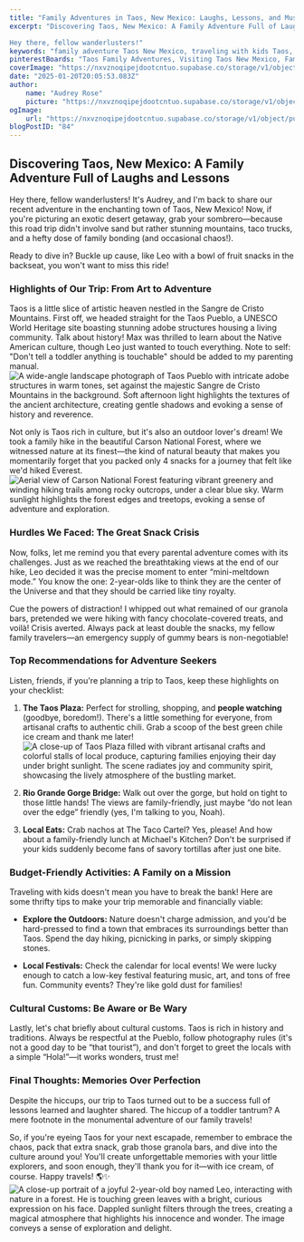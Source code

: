 ```yaml
---
title: "Family Adventures in Taos, New Mexico: Laughs, Lessons, and Must-See Spots!"
excerpt: "Discovering Taos, New Mexico: A Family Adventure Full of Laughs and Lessons

Hey there, fellow wanderlusters!"
keywords: "family adventure Taos New Mexico, traveling with kids Taos, family-friendly activities in Taos, hiking in Carson National Forest, cultural sites Taos Pueblo, budget travel tips Taos, outdoor activities with children Taos, local eats in Taos, best things to do in Taos, Taos travel guide for families, tips for visiting Taos with toddlers, family road trip to Taos, exploring Taos markets and festivals, Taos attractions for families, kid-friendly dining Taos, overcoming travel challenges with kids, Taos travel experiences, family bonding trips New Mexico, engaging kids in cultural travel"
pinterestBoards: "Taos Family Adventures, Visiting Taos New Mexico, Family Travel Tips, Outdoor Family Activities"
coverImage: "https://nxvznoqipejdootcntuo.supabase.co/storage/v1/object/public/travel-blog-images/image_84_0.png"
date: "2025-01-20T20:05:53.083Z"
author:
    name: "Audrey Rose"
    picture: "https://nxvznoqipejdootcntuo.supabase.co/storage/v1/object/public/character-reference/audrey_avatar_square.png?t=2024-12-21T13%3A26%3A30.307Z"
ogImage:
    url: "https://nxvznoqipejdootcntuo.supabase.co/storage/v1/object/public/travel-blog-images/image_84_0.png"
blogPostID: "84"
---
```

    

## Discovering Taos, New Mexico: A Family Adventure Full of Laughs and Lessons

Hey there, fellow wanderlusters! It's Audrey, and I'm back to share our recent adventure in the enchanting town of Taos, New Mexico! Now, if you're picturing an exotic desert getaway, grab your sombrero—because this road trip didn't involve sand but rather stunning mountains, taco trucks, and a hefty dose of family bonding (and occasional chaos!). 

Ready to dive in? Buckle up cause, like Leo with a bowl of fruit snacks in the backseat, you won't want to miss this ride!

### Highlights of Our Trip: From Art to Adventure

Taos is a little slice of artistic heaven nestled in the Sangre de Cristo Mountains. First off, we headed straight for the Taos Pueblo, a UNESCO World Heritage site boasting stunning adobe structures housing a living community. Talk about history! Max was thrilled to learn about the Native American culture, though Leo just wanted to touch everything. Note to self: "Don't tell a toddler anything is touchable" should be added to my parenting manual. ![A wide-angle landscape photograph of Taos Pueblo with intricate adobe structures in warm tones, set against the majestic Sangre de Cristo Mountains in the background. Soft afternoon light highlights the textures of the ancient architecture, creating gentle shadows and evoking a sense of history and reverence.](https://nxvznoqipejdootcntuo.supabase.co/storage/v1/object/public/travel-blog-images/image_84_0.png)

Not only is Taos rich in culture, but it's also an outdoor lover's dream! We took a family hike in the beautiful Carson National Forest, where we witnessed nature at its finest—the kind of natural beauty that makes you momentarily forget that you packed only 4 snacks for a journey that felt like we'd hiked Everest. ![Aerial view of Carson National Forest featuring vibrant greenery and winding hiking trails among rocky outcrops, under a clear blue sky. Warm sunlight highlights the forest edges and treetops, evoking a sense of adventure and exploration.](https://nxvznoqipejdootcntuo.supabase.co/storage/v1/object/public/travel-blog-images/image_84_2.png)

### Hurdles We Faced: The Great Snack Crisis

Now, folks, let me remind you that every parental adventure comes with its challenges. Just as we reached the breathtaking views at the end of our hike, Leo decided it was the precise moment to enter “mini-meltdown mode.” You know the one: 2-year-olds like to think they are the center of the Universe and that they should be carried like tiny royalty. 

Cue the powers of distraction! I whipped out what remained of our granola bars, pretended we were hiking with fancy chocolate-covered treats, and voilà! Crisis averted. Always pack at least double the snacks, my fellow family travelers—an emergency supply of gummy bears is non-negotiable!

### Top Recommendations for Adventure Seekers

Listen, friends, if you're planning a trip to Taos, keep these highlights on your checklist:

1. **The Taos Plaza:** Perfect for strolling, shopping, and **people watching** (goodbye, boredom!). There's a little something for everyone, from artisanal crafts to authentic chili. Grab a scoop of the best green chile ice cream and thank me later! ![A close-up of Taos Plaza filled with vibrant artisanal crafts and colorful stalls of local produce, capturing families enjoying their day under bright sunlight. The scene radiates joy and community spirit, showcasing the lively atmosphere of the bustling market.](https://nxvznoqipejdootcntuo.supabase.co/storage/v1/object/public/travel-blog-images/image_84_1.png)

2. **Rio Grande Gorge Bridge:** Walk out over the gorge, but hold on tight to those little hands! The views are family-friendly, just maybe “do not lean over the edge” friendly (yes, I'm talking to you, Noah).

3. **Local Eats:** Crab nachos at The Taco Cartel? Yes, please! And how about a family-friendly lunch at Michael's Kitchen? Don't be surprised if your kids suddenly become fans of savory tortillas after just one bite. 

### Budget-Friendly Activities: A Family on a Mission

Traveling with kids doesn't mean you have to break the bank! Here are some thrifty tips to make your trip memorable and financially viable:

- **Explore the Outdoors:** Nature doesn't charge admission, and you'd be hard-pressed to find a town that embraces its surroundings better than Taos. Spend the day hiking, picnicking in parks, or simply skipping stones.
  
- **Local Festivals:** Check the calendar for local events! We were lucky enough to catch a low-key festival featuring music, art, and tons of free fun. Community events? They're like gold dust for families!

### Cultural Customs: Be Aware or Be Wary

Lastly, let's chat briefly about cultural customs. Taos is rich in history and traditions. Always be respectful at the Pueblo, follow photography rules (it's not a good day to be “that tourist”), and don't forget to greet the locals with a simple “Hola!”—it works wonders, trust me!

### Final Thoughts: Memories Over Perfection

Despite the hiccups, our trip to Taos turned out to be a success full of lessons learned and laughter shared. The hiccup of a toddler tantrum? A mere footnote in the monumental adventure of our family travels! 

So, if you're eyeing Taos for your next escapade, remember to embrace the chaos, pack that extra snack, grab those granola bars, and dive into the culture around you! You'll create unforgettable memories with your little explorers, and soon enough, they'll thank you for it—with ice cream, of course. Happy travels! 🌎✨ ![A close-up portrait of a joyful 2-year-old boy named Leo, interacting with nature in a forest. He is touching green leaves with a bright, curious expression on his face. Dappled sunlight filters through the trees, creating a magical atmosphere that highlights his innocence and wonder. The image conveys a sense of exploration and delight.](https://nxvznoqipejdootcntuo.supabase.co/storage/v1/object/public/travel-blog-images/image_84_3.png)
